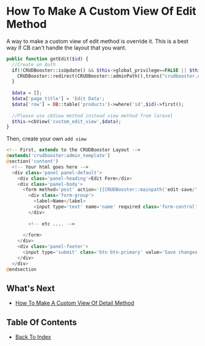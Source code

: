 # How To Make A Custom View Of Edit Method

A way to make a custom view of edit method is override it. This is a best way if CB can't handle the layout that you want.

```php
public function getEdit($id) {
  //Create an Auth
  if(!CRUDBooster::isUpdate() && $this->global_privilege==FALSE || $this->button_edit==FALSE) {    
    CRUDBooster::redirect(CRUDBooster::adminPath(),trans("crudbooster.denied_access"));
  }
  
  $data = [];
  $data['page_title'] = 'Edit Data';
  $data['row'] = DB::table('products')->where('id',$id)->first();
  
  //Please use cbView method instead view method from laravel
  $this->cbView('custom_edit_view',$data);
}
```

Then, create your own `add view`

```php
<!-- First, extends to the CRUDBooster Layout -->
@extends('crudbooster:admin_template')
@section('content')
  <!-- Your html goes here -->
  <div class='panel panel-default'>
    <div class='panel-heading'>Edit Form</div>
    <div class='panel-body'>
      <form method='post' action='{{CRUDBooster::mainpath('edit-save/'.$row->id)}}'>
        <div class='form-group'>
          <label>Name</label>
          <input type='text' name='name' required class='form-control' value='{{$row->name}}'/>
        </div>
         
        <!-- etc .... -->
        
      </form>
    </div>
    <div class='panel-footer'>
      <input type='submit' class='btn btn-primary' value='Save changes'/>
    </div>
  </div>
@endsection
```

## What's Next
- [How To Make A Custom View Of Detail Method](./how-to-custom-detail-view.md)

## Table Of Contents
- [Back To Index](./index.md)